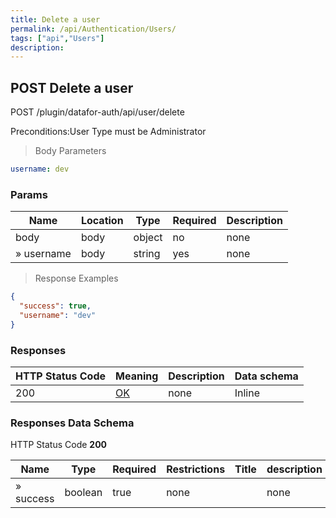 ```yaml
---
title: Delete a user
permalink: /api/Authentication/Users/
tags: ["api","Users"]
description: 
---
```


## POST Delete a user

POST /plugin/datafor-auth/api/user/delete

Preconditions:User Type must be Administrator

> Body Parameters

```yaml
username: dev

```

### Params

|Name|Location|Type|Required|Description|
|---|---|---|---|---|
|body|body|object| no |none|
|» username|body|string| yes |none|

> Response Examples

```json
{
  "success": true,
  "username": "dev"
}
```

### Responses

|HTTP Status Code |Meaning|Description|Data schema|
|---|---|---|---|
|200|[OK](https://tools.ietf.org/html/rfc7231#section-6.3.1)|none|Inline|

### Responses Data Schema

HTTP Status Code **200**

|Name|Type|Required|Restrictions|Title|description|
|---|---|---|---|---|---|
|» success|boolean|true|none||none|